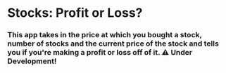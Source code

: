# Stocks: Profit or Loss?

### This app takes in the price at which you bought a stock, number of stocks and the current price of the stock and tells you if you're making a profit or loss off of it. ⚠️ Under Development!
